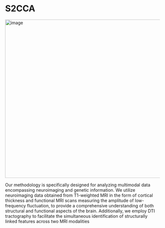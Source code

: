 # S2CCA

<img width="517" alt="image" src="https://github.com/user-attachments/assets/715ba5cf-a485-4318-999e-6a0253b6adf5">



Our methodology is specifically designed for analyzing multimodal data encompassing neuroimaging and genetic information. We utilize neuroimaging data obtained from T1-weighted MRI in the form of cortical thickness and functional MRI scans measuring the amplitude of low-frequency fluctuation, to provide a comprehensive understanding of both structural and functional aspects of the brain. Additionally, we employ DTI tractography to facilitate the simultaneous identification of structurally linked features across two MRI modalities
